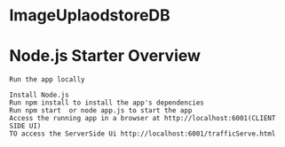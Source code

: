 # ImageUplaodstoreDB
# Node.js Starter Overview
    Run the app locally
    
    Install Node.js
    Run npm install to install the app's dependencies
    Run npm start  or node app.js to start the app
    Access the running app in a browser at http://localhost:6001(CLIENT SIDE UI)
    TO access the ServerSide Ui http://localhost:6001/trafficServe.html
    

